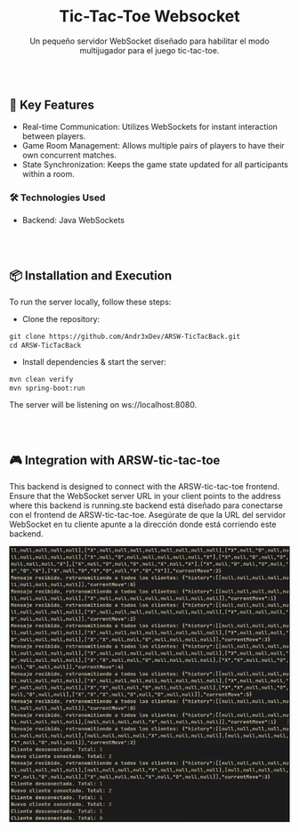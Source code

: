 
<div align="center">
    <h1 align="center">Tic-Tac-Toe Websocket</h1>
    <p align="center">
Un pequeño servidor WebSocket diseñado para habilitar el modo multijugador para el juego tic-tac-toe.
    </p>
</div>

</br>
</br>

## 🚀 Key Features

- Real-time Communication: Utilizes WebSockets for instant interaction between players.
- Game Room Management: Allows multiple pairs of players to have their own concurrent matches.
- State Synchronization: Keeps the game state updated for all participants within a room.

### 🛠️ Technologies Used

- Backend: Java WebSockets

</br>
</br>

## 📦 Installation and Execution

To run the server locally, follow these steps:

- Clone the repository:

```
git clone https://github.com/Andr3xDev/ARSW-TicTacBack.git
cd ARSW-TicTacBack
```

- Install dependencies & start the server:

```
mvn clean verify
mvn spring-boot:run
```

The server will be listening on ws://localhost:8080.

</br>
</br>

## 🎮 Integration with ARSW-tic-tac-toe

This backend is designed to connect with the ARSW-tic-tac-toe frontend. Ensure that the WebSocket server URL in your client points to the address where this backend is running.ste backend está diseñado para conectarse con el frontend de ARSW-tic-tac-toe. Asegúrate de que la URL del servidor WebSocket en tu cliente apunte a la dirección donde está corriendo este backend.

![image](docs/i1.png)
